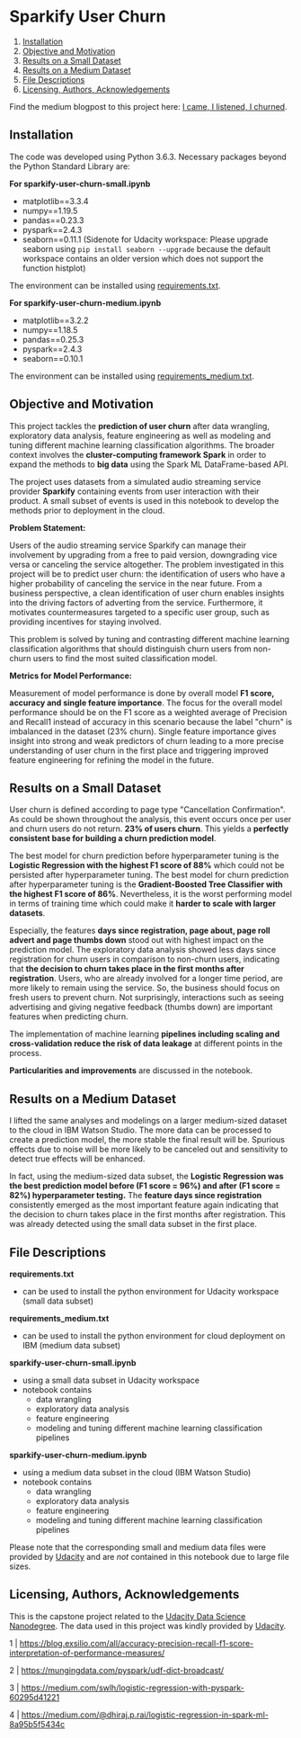 # Sparkify User Churn
1. [Installation](#installation)
2. [Objective and Motivation](#objective-and-motivation)
3. [Results on a Small Dataset](#results-on-a-small-dataset)
4. [Results on a Medium Dataset](#results-on-a-medium-dataset)
5. [File Descriptions](#file-descriptions)
6. [Licensing, Authors, Acknowledgements](#licensing-authors-acknowledgements)

Find the medium blogpost to this project here: [I came, I listened, I churned](https://mareikeheller.medium.com/i-came-i-listened-i-churned-ac6f5d284ba7).

## Installation
The code was developed using Python 3.6.3. Necessary packages beyond the Python Standard Library are:

**For sparkify-user-churn-small.ipynb**
- matplotlib==3.3.4
- numpy==1.19.5
- pandas==0.23.3
- pyspark==2.4.3
- seaborn==0.11.1 (Sidenote for Udacity workspace: Please upgrade seaborn using `pip install seaborn --upgrade` because the default workspace contains an older version which does not support the function histplot)

The environment can be installed using [requirements.txt](https://github.com/MareikeHeller/sparkify-customer-churn/blob/main/requirements.txt).

**For sparkify-user-churn-medium.ipynb** 
- matplotlib==3.2.2
- numpy==1.18.5
- pandas==0.25.3
- pyspark==2.4.3
- seaborn==0.10.1

The environment can be installed using [requirements_medium.txt](https://github.com/MareikeHeller/sparkify-customer-churn/blob/main/requirements_medium.txt).

## Objective and Motivation
This project tackles the **prediction of user churn** after data wrangling, exploratory data analysis, feature engineering as well as modeling and tuning different machine learning classification algorithms. The broader context involves the **cluster-computing framework Spark** in order to expand the methods to **big data** using the Spark ML DataFrame-based API.

The project uses datasets from a simulated audio streaming service provider **Sparkify** containing events from user interaction with their product. A small subset of events is used in this notebook to develop the methods prior to deployment in the cloud.

**Problem Statement:**

Users of the audio streaming service Sparkify can manage their involvement by upgrading from a free to paid version, downgrading vice versa or canceling the service altogether. The problem investigated in this project will be to predict user churn: the identification of users who have a higher probability of canceling the service in the near future. From a business perspective, a clean identification of user churn enables insights into the driving factors of adverting from the service. Furthermore, it motivates countermeasures targeted to a specific user group, such as providing incentives for staying involved.

This problem is solved by tuning and contrasting different machine learning classification algorithms that should distinguish churn users from non-churn users to find the most suited classification model.

**Metrics for Model Performance:**

Measurement of model performance is done by overall model **F1 score, accuracy and single feature importance**. The focus for the overall model performance should be on the F1 score as a weighted average of Precision and Recall1 instead of accuracy in this scenario because the label "churn" is imbalanced in the dataset (23% churn). Single feature importance gives insight into strong and weak predictors of churn leading to a more precise understanding of user churn in the first place and triggering improved feature engineering for refining the model in the future.

## Results on a Small Dataset
User churn is defined according to page type "Cancellation Confirmation". As could be shown throughout the analysis, this event occurs once per user and churn users do not return. **23% of users churn**. This yields a **perfectly consistent base for building a churn prediction model**.

The best model for churn prediction before hyperparameter tuning is the **Logistic Regression with the highest F1 score of 88%** which could not be persisted after hyperparameter tuning. The best model for churn prediction after hyperparameter tuning is the **Gradient-Boosted Tree Classifier with the highest F1 score of 86%**. Nevertheless, it is the worst performing model in terms of training time which could make it **harder to scale with larger datasets**.

Especially, the features **days since registration, page about, page roll advert and page thumbs down** stood out with highest impact on the prediction model. The exploratory data analysis showed less days since registration for churn users in comparison to non-churn users, indicating that **the decision to churn takes place in the first months after registration**. Users, who are already involved for a longer time period, are more likely to remain using the service. So, the business should focus on fresh users to prevent churn. Not surprisingly, interactions such as seeing advertising and giving negative feedback (thumbs down) are important features when predicting churn.

The implementation of machine learning **pipelines including scaling and cross-validation reduce the risk of data leakage** at different points in the process.

**Particularities and improvements** are discussed in the notebook.

## Results on a Medium Dataset
I lifted the same analyses and modelings on a larger medium-sized dataset to the cloud in IBM Watson Studio. The more data can be processed to create a prediction model, the more stable the final result will be. Spurious effects due to noise will be more likely to be canceled out and sensitivity to detect true effects will be enhanced. 

In fact, using the medium-sized data subset, the **Logistic Regression was the best prediction model before (F1 score = 96%) and after (F1 score = 82%) hyperparameter testing.** The **feature days since registration** consistently emerged as the most important feature again indicating that the decision to churn takes place in the first months after registration. This was already detected using the small data subset in the first place.

## File Descriptions
**requirements.txt**
- can be used to install the python environment for Udacity workspace (small data subset)

**requirements_medium.txt**
- can be used to install the python environment for cloud deployment on IBM (medium data subset)

**sparkify-user-churn-small.ipynb**
- using a small data subset in Udacity workspace
- notebook contains
  - data wrangling
  - exploratory data analysis
  - feature engineering
  - modeling and tuning different machine learning classification pipelines

**sparkify-user-churn-medium.ipynb**
- using a medium data subset in the cloud (IBM Watson Studio)
- notebook contains
  - data wrangling
  - exploratory data analysis
  - feature engineering
  - modeling and tuning different machine learning classification pipelines

Please note that the corresponding small and medium data files were provided by [Udacity](https://www.udacity.com/) and are *not* contained in this notebook due to large file sizes.

## Licensing, Authors, Acknowledgements
This is the capstone project related to the [Udacity Data Science Nanodegree](https://www.udacity.com/school-of-data-science). The data used in this project was kindly provided by [Udacity](https://www.udacity.com/).

1 | https://blog.exsilio.com/all/accuracy-precision-recall-f1-score-interpretation-of-performance-measures/

2 | https://mungingdata.com/pyspark/udf-dict-broadcast/ 

3 | https://medium.com/swlh/logistic-regression-with-pyspark-60295d41221

4 | https://medium.com/@dhiraj.p.rai/logistic-regression-in-spark-ml-8a95b5f5434c
